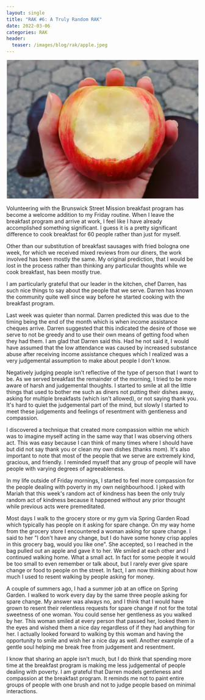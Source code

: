 ```yaml
---
layout: single
title: "RAK #6: A Truly Random RAK"
date: 2022-03-06
categories: RAK
header:
  teaser: /images/blog/rak/apple.jpeg
---
```


![Apple](/images/blog/rak/apple.jpeg)

Volunteering with the Brunswick Street Mission breakfast program has become a welcome addition to my Friday routine. When I leave the breakfast program and arrive at work, I feel like I have already accomplished something significant. I guess it is a pretty significant difference to cook breakfast for 60 people rather than just for myself.

Other than our substitution of breakfast sausages with fried bologna one week, for which we received mixed reviews from our diners, the work involved has been mostly the same. My original prediction, that I would be lost in the process rather than thinking any particular thoughts while we cook breakfast, has been mostly true.

I am particularly grateful that our leader in the kitchen, chef Darren, has such nice things to say about the people that we serve. Darren has known the community quite well since way before he started cooking with the breakfast program.

Last week was quieter than normal. Darren predicted this was due to the timing being the end of the month which is when income assistance cheques arrive. Darren suggested that this indicated the desire of those we serve to not be greedy and to use their own means of getting food when they had them. I am glad that Darren said this. Had he not said it, I would have assumed that the low attendance was caused by increased substance abuse after receiving income assistance cheques which I realized was a very judgemental assumption to make about people I don't know.

Negatively judging people isn't reflective of the type of person that I want to be. As we served breakfast the remainder of the morning, I tried to be more aware of harsh and judgemental thoughts. I started to smile at all the little things that used to bother me such as diners not putting their dishes away, asking for multiple breakfasts (which isn't allowed), or not saying thank you. It's hard to quiet the judgemental part of the mind, but slowly I started to meet these judgements and feelings of resentment with gentleness and compassion.

I discovered a technique that created more compassion within me which was to imagine myself acting in the same way that I was observing others act. This was easy because I can think of many times where I should have but did not say thank you or clean my own dishes (thanks mom). It's also important to note that most of the people that we serve are extremely kind, gracious, and friendly. I reminded myself that any group of people will have people with varying degrees of agreeableness.

In my life outside of Friday mornings, I started to feel more compassion for the people dealing with poverty in my own neighbourhood. I joked with Mariah that this week's random act of kindness has been the only truly random act of kindness because it happened without any prior thought while previous acts were premeditated.

Most days I walk to the grocery store or my gym via Spring Garden Road which typically has people on it asking for spare change. On my way home from the grocery store I encountered a woman asking for spare change. I said to her "I don't have any change, but I do have some honey crisp apples in this grocery bag, would you like one". She accepted, so I reached in the bag pulled out an apple and gave it to her. We smiled at each other and I continued walking home. What a small act. In fact for some people it would be too small to even remember or talk about, but I rarely ever give spare change or food to people on the street. In fact, I am now thinking about how much I used to resent walking by people asking for money.

A couple of summers ago, I had a summer job at an office on Spring Garden. I walked to work every day by the same three people asking for spare change. My answer was always no, and I think that I would have grown to resent their relentless requests for spare change if not for the total sweetness of one woman. You could sense her gentleness as you walked by her. This woman smiled at every person that passed her, looked them in the eyes and wished them a nice day regardless of if they had anything for her. I actually looked forward to walking by this woman and having the opportunity to smile and wish her a nice day as well. Another example of a gentle soul helping me break free from judgement and resentment.

I know that sharing an apple isn't much, but I do think that spending more time at the breakfast program is making me less judgemental of people dealing with poverty. I am grateful that Darren models gentleness and compassion at the breakfast program. It reminds me not to paint entire groups of people with one brush and not to judge people based on minimal interactions.
